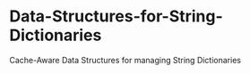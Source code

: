 # Data-Structures-for-String-Dictionaries
Cache-Aware Data Structures for managing String Dictionaries
